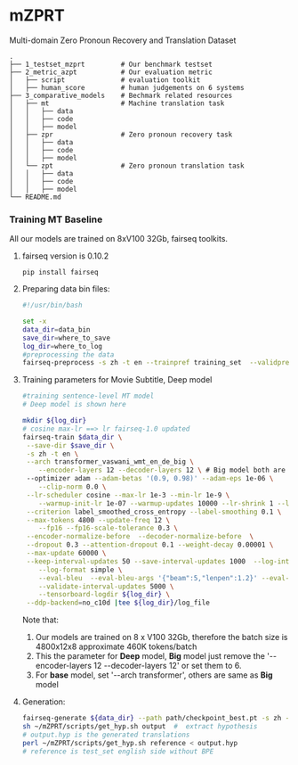 # mZPRT

Multi-domain Zero Pronoun Recovery and Translation Dataset

    .
    ├── 1_testset_mzprt         # Our benchmark testset
    ├── 2_metric_azpt           # Our evaluation metric
    │   ├── script              # evaluation toolkit
    │   ├── human_score         # human judgements on 6 systems
    ├── 3_comparative_models    # Bechmark related resources
    │   ├── mt                  # Machine translation task
    │   │   ├── data
    │   │   ├── code
    │   │   ├── model
    │   ├── zpr                 # Zero pronoun recovery task
    │   │   ├── data
    │   │   ├── code
    │   │   ├── model
    │   └── zpt                 # Zero pronoun translation task
    │   │   ├── data
    │   │   ├── code
    │   │   ├── model
    └── README.md



### Training MT Baseline

All our models are trained on 8xV100 32Gb, fairseq toolkits.

1. fairseq version is 0.10.2

   ```
   pip install fairseq 
   ```

2. Preparing data bin files:

   ```bash
   #!/usr/bin/bash
   
   set -x
   data_dir=data_bin
   save_dir=where_to_save
   log_dir=where_to_log
   #preprocessing the data
   fairseq-preprocess -s zh -t en --trainpref training_set  --validpref valid_set --testpref test_set --destdir ${data_dir} --workers 20 
   ```

3. Training parameters for Movie Subtitle, Deep model

   ```bash
   #training sentence-level MT model
   # Deep model is shown here
   
   mkdir ${log_dir}
   # cosine max-lr ==> lr fairseq-1.0 updated
   fairseq-train $data_dir \
   	--save-dir $save_dir \
   	-s zh -t en \
   	--arch transformer_vaswani_wmt_en_de_big \
       --encoder-layers 12 --decoder-layers 12 \ # Big model both are 6
   	--optimizer adam --adam-betas '(0.9, 0.98)' --adam-eps 1e-06 \
       --clip-norm 0.0 \
   	--lr-scheduler cosine --max-lr 1e-3 --min-lr 1e-9 \
       --warmup-init-lr 1e-07 --warmup-updates 10000 --lr-shrink 1 --lr-period-updates 50000 \
   	--criterion label_smoothed_cross_entropy --label-smoothing 0.1 \
   	--max-tokens 4800 --update-freq 12 \
       --fp16 --fp16-scale-tolerance 0.3 \
   	--encoder-normalize-before  --decoder-normalize-before  \
   	--dropout 0.3 --attention-dropout 0.1 --weight-decay 0.00001 \
   	--max-update 60000 \
   	--keep-interval-updates 50 --save-interval-updates 1000  --log-interval 100 --no-epoch-checkpoints \
       --log-format simple \
       --eval-bleu  --eval-bleu-args '{"beam":5,"lenpen":1.2}' --eval-bleu-remove-bpe \
       --validate-interval-updates 5000 \
       --tensorboard-logdir ${log_dir} \
   	--ddp-backend=no_c10d |tee ${log_dir}/log_file
   ```
   
   Note that:
   
   1.  Our models are trained on 8 x V100 32Gb, therefore the batch size is 4800x12x8 approximate 460K tokens/batch
   2.  This the parameter for **Deep** model, **Big** model just remove the '--encoder-layers 12 --decoder-layers 12' or set them to 6.
   3.  For **base** model, set '--arch transformer', others are same as **Big** model
   
4. Generation:

   ```bash
   fairseq-generate ${data_dir} --path path/checkpoint_best.pt -s zh -t en --lenpen 1.2 --remove-bpe --beam 5 > output
   sh ~/mZPRT/scripts/get_hyp.sh output  #  extract hypothesis
   # output.hyp is the generated translations
   perl ~/mZPRT/scripts/get_hyp.sh reference < output.hyp
   # reference is test_set english side without BPE
   ```

   

